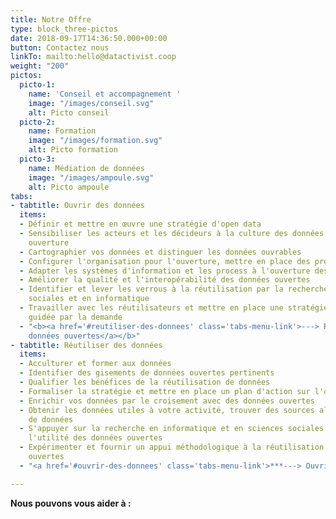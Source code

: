 ```yaml
---
title: Notre Offre
type: block_three-pictos
date: 2018-09-17T14:36:50.000+00:00
button: Contactez nous
linkTo: mailto:hello@datactivist.coop
weight: "200"
pictos:
  picto-1:
    name: 'Conseil et accompagnement '
    image: "/images/conseil.svg"
    alt: Picto conseil
  picto-2:
    name: Formation
    image: "/images/formation.svg"
    alt: Picto formation
  picto-3:
    name: Médiation de données
    image: "/images/ampoule.svg"
    alt: Picto ampoule
tabs:
- tabtitle: Ouvrir des données
  items:
  - Définir et mettre en œuvre une stratégie d'open data
  - Sensibiliser les acteurs et les décideurs à la culture des données et de leur
    ouverture
  - Cartographier vos données et distinguer les données ouvrables
  - Configurer l'organisation pour l'ouverture, mettre en place des processus internes
  - Adapter les systèmes d'information et les process à l'ouverture des données
  - Améliorer la qualité et l'interopérabilité des données ouvertes
  - Identifier et lever les verrous à la réutilisation par la recherche en sciences
    sociales et en informatique
  - Travailler avec les réutilisateurs et mettre en place une stratégie d'open data
    guidée par la demande
  - "<b><a href='#reutiliser-des-donnees' class='tabs-menu-link'>---> Réutiliser des
    données ouvertes</a></b>"
- tabtitle: Réutiliser des données
  items:
  - Acculturer et former aux données
  - Identifier des gisements de données ouvertes pertinents
  - Qualifier les bénéfices de la réutilisation de données
  - Formaliser la stratégie et mettre en place un plan d'action sur l'open data
  - Enrichir vos données par le croisement avec des données ouvertes
  - Obtenir les données utiles à votre activité, trouver des sources alternatives
    de données
  - S'appuyer sur la recherche en informatique et en sciences sociales pour augmenter
    l'utilité des données ouvertes
  - Expérimenter et fournir un appui méthodologique à la réutilisation de données
    ouvertes
  - "<a href='#ouvrir-des-donnees' class='tabs-menu-link'>***---> Ouvrir des données***</a>"

---
```

**Nous pouvons vous aider à :**